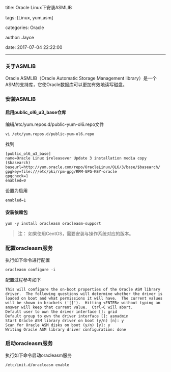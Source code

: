 title: Oracle Linux下安装ASMLIB

tags: [Linux, yum,asm]

categories: Oracle

author: Jayce

date: 2017-07-04 22:22:00

---
### 关于ASMLIB
Oracle ASMLIB（Oracle Automatic Storage Management library）是一个ASM的支持库，它使Oracle数据库可以更加有效地读写磁盘。
### 安装ASMLIB
#### 启用public_ol6_u3_base仓库
编辑/etc/yum.repos.d/public-yum-ol6.repo文件
```
vi /etc/yum.repos.d/public-yum-ol6.repo
```
找到
```
[public_ol6_u3_base]
name=Oracle Linux $releasever Update 3 installation media copy ($basearch)
baseurl=http://yum.oracle.com/repo/OracleLinux/OL6/3/base/$basearch/
gpgkey=file:///etc/pki/rpm-gpg/RPM-GPG-KEY-oracle
gpgcheck=1
enabled=0
```
设置为启用
```
enabled=1
```
#### 安装依赖包
```
yum -y install oracleasm oracleasm-support
```
> 注：
> 如果使用CentOS，需要安装与操作系统对应的版本。

### 配置oracleasm服务
执行如下命令进行配置
```
oracleasm configure -i
```
配置过程参考如下
```
This will configure the on-boot properties of the Oracle ASM library
driver.  The following questions will determine whether the driver is
loaded on boot and what permissions it will have.  The current values
will be shown in brackets ('[]').  Hitting <ENTER> without typing an
answer will keep that current value.  Ctrl-C will abort.
Default user to own the driver interface []: grid
Default group to own the driver interface []: asmadmin
Start Oracle ASM library driver on boot (y/n) [n]: y
Scan for Oracle ASM disks on boot (y/n) [y]: y
Writing Oracle ASM library driver configuration: done
```
### 启动oracleasm服务
执行如下命令启动oracleasm服务
```
/etc/init.d/oracleasm enable
```
